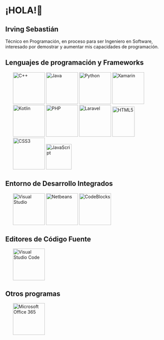 <h1>¡HOLA!👋</h1>
</p>  
  <h2>Irving Sebastián</h2>
  <p>Técnico en Programación, en proceso para ser Ingeniero en Software, interesado por demostrar y aumentar mis capacidades de programación.</p>
  
<h2>Lenguajes de programación y Frameworks</h2>
  <ul>
    <img src="https://www.logo.wine/a/logo/C%2B%2B/C%2B%2B-Logo.wine.svg" alt="C++" width="100" height="100"> 
    <img src="https://www.logo.wine/a/logo/Java_(programming_language)/Java_(programming_language)-Logo.wine.svg" alt="Java" width="100" height="100"> 
    <img src="https://www.logo.wine/a/logo/Python_(programming_language)/Python_(programming_language)-Logo.wine.svg" alt="Python" width="100" height="100"> 
    <img src="https://www.logo.wine/a/logo/Xamarin/Xamarin-Logo.wine.svg" alt="Xamarin" width="100" height="100"> 
    <img src="https://www.logo.wine/a/logo/Kotlin_(programming_language)/Kotlin_(programming_language)-Logo.wine.svg" alt="Kotlin" width="100" height="100">
    <img src="https://www.logo.wine/a/logo/PHP/PHP-Logo.wine.svg" alt="PHP" width="100" height="100"> 
    <img src="https://www.logo.wine/a/logo/Laravel/Laravel-Logo.wine.svg" alt="Laravel" width="100" height="100"> 
    <img src="https://brandslogos.com/wp-content/uploads/images/html-logo.png" alt="HTML5" width="70" height="95"> 
    <img src="https://brandslogos.com/wp-content/uploads/images/css3-logo.png" alt="CSS3" width="100" height="100"> 
    <img src="https://brandslogos.com/wp-content/uploads/images/javascript-logo.png" alt="JavaScript" width="80" height="80"> 
  </ul>
  
<h2>Entorno de Desarrollo Integrados</h2>
  <ul>
    <img src="https://i.pinimg.com/originals/ff/00/07/ff0007b52b67bbc5f86b88769e9c1b67.png" alt="Visual Studio" width="100" height="100">
    <img src="https://www.logo.wine/a/logo/NetBeans/NetBeans-Logo.wine.svg" alt="Netbeans" width="100" height="100">
    <img src="https://softbesplatno.com/wp-content/uploads/2016/09/logo1-2.png" alt="CodeBlocks" width="100" height="100">
  </ul>

<h2>Editores de Código Fuente</h2>
  <ul>
    <img src="https://upload.wikimedia.org/wikipedia/commons/thumb/2/2d/Visual_Studio_Code_1.18_icon.svg/1200px-Visual_Studio_Code_1.18_icon.svg.png" alt="Visual Studio Code" width="100" height="100">
  </ul>

<h2>Otros programas</h2>
  <ul>
    <img src="https://www.logo.wine/a/logo/Microsoft_Office/Microsoft_Office-Logo.wine.svg" alt="Microsoft Office 365" width="100" height="100">
  </ul>

